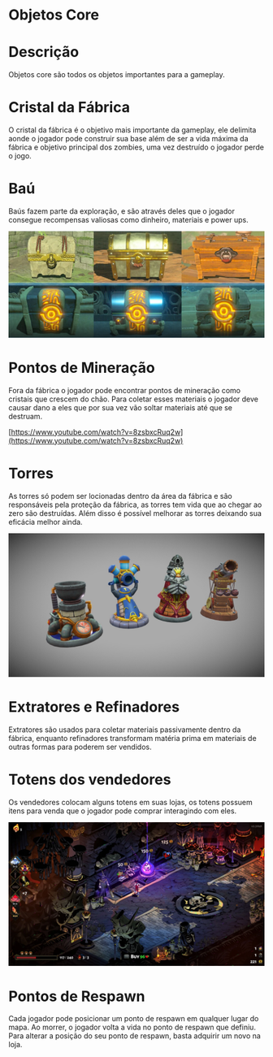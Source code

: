 # Objetos Core

# Descrição

Objetos core são todos os objetos importantes para a gameplay.

# Cristal da Fábrica

O cristal da fábrica é o objetivo mais importante da gameplay, ele delimita aonde o jogador pode construir sua base além de ser a vida máxima da fábrica e objetivo principal dos zombies, uma vez destruído o jogador perde o jogo. 

# Baú

Baús fazem parte da exploração, e são através deles que o jogador consegue recompensas valiosas como dinheiro, materiais e power ups. 

![image.png](image%2026.png)

# Pontos de Mineração

Fora da fábrica o jogador pode encontrar pontos de mineração como cristais que crescem do chão. Para coletar esses materiais o jogador deve causar dano a eles que por sua vez vão soltar materiais até que se destruam. 

[https://www.youtube.com/watch?v=8zsbxcRuq2w](https://www.youtube.com/watch?v=8zsbxcRuq2w)

# Torres

As torres só podem ser locionadas dentro da área da fábrica e são responsáveis pela proteção da fábrica, as torres tem vida que ao chegar ao zero são destruídas. Além disso é possível melhorar as torres deixando sua eficácia melhor ainda.

![image.png](image%2027.png)

# Extratores e Refinadores

Extratores são usados para coletar materiais passivamente dentro da fábrica, enquanto refinadores transformam matéria prima em materiais de outras formas para poderem ser vendidos. 

# Totens dos vendedores

Os vendedores colocam alguns totens em suas lojas, os totens possuem itens para venda que o jogador pode comprar interagindo com eles. 

![image.png](image%2028.png)

# Pontos de Respawn

Cada jogador pode posicionar um ponto de respawn em qualquer lugar do mapa. Ao morrer, o jogador volta a vida no ponto de respawn que definiu. Para alterar a posição do seu ponto de respawn, basta adquirir um novo na loja.